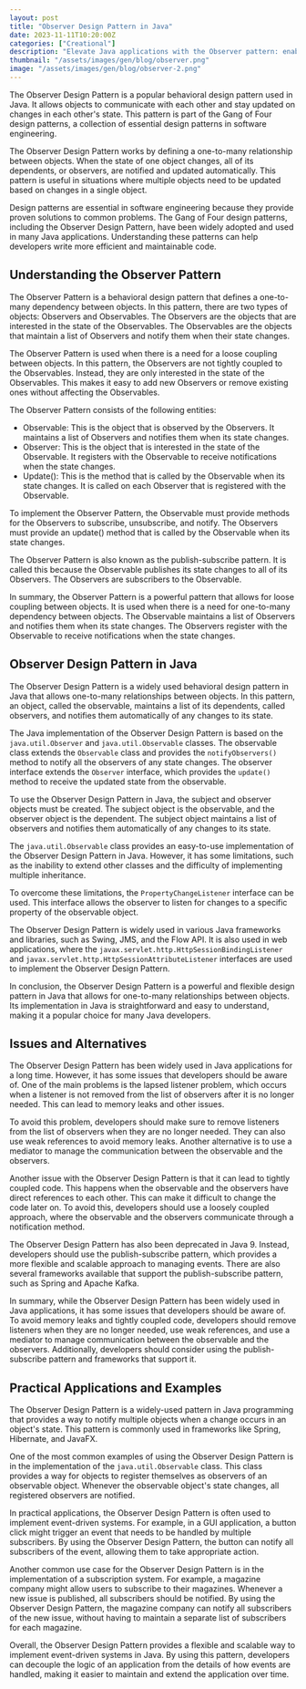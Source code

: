 ```yaml
---
layout: post
title: "Observer Design Pattern in Java"
date: 2023-11-11T10:20:00Z
categories: ["Creational"]
description: "Elevate Java applications with the Observer pattern: enable efficient communication between objects for responsive and scalable designs."
thumbnail: "/assets/images/gen/blog/observer.png"
image: "/assets/images/gen/blog/observer-2.png"
---
```


The Observer Design Pattern is a popular behavioral design pattern used in Java. It allows objects to communicate with each other and stay updated on changes in each other's state. This pattern is part of the Gang of Four design patterns, a collection of essential design patterns in software engineering.

The Observer Design Pattern works by defining a one-to-many relationship between objects. When the state of one object changes, all of its dependents, or observers, are notified and updated automatically. This pattern is useful in situations where multiple objects need to be updated based on changes in a single object.

Design patterns are essential in software engineering because they provide proven solutions to common problems. The Gang of Four design patterns, including the Observer Design Pattern, have been widely adopted and used in many Java applications. Understanding these patterns can help developers write more efficient and maintainable code.

Understanding the Observer Pattern
----------------------------------

The Observer Pattern is a behavioral design pattern that defines a one-to-many dependency between objects. In this pattern, there are two types of objects: Observers and Observables. The Observers are the objects that are interested in the state of the Observables. The Observables are the objects that maintain a list of Observers and notify them when their state changes.

The Observer Pattern is used when there is a need for a loose coupling between objects. In this pattern, the Observers are not tightly coupled to the Observables. Instead, they are only interested in the state of the Observables. This makes it easy to add new Observers or remove existing ones without affecting the Observables.

The Observer Pattern consists of the following entities:

*   Observable: This is the object that is observed by the Observers. It maintains a list of Observers and notifies them when its state changes.
*   Observer: This is the object that is interested in the state of the Observable. It registers with the Observable to receive notifications when the state changes.
*   Update(): This is the method that is called by the Observable when its state changes. It is called on each Observer that is registered with the Observable.

To implement the Observer Pattern, the Observable must provide methods for the Observers to subscribe, unsubscribe, and notify. The Observers must provide an update() method that is called by the Observable when its state changes.

The Observer Pattern is also known as the publish-subscribe pattern. It is called this because the Observable publishes its state changes to all of its Observers. The Observers are subscribers to the Observable.

In summary, the Observer Pattern is a powerful pattern that allows for loose coupling between objects. It is used when there is a need for one-to-many dependency between objects. The Observable maintains a list of Observers and notifies them when its state changes. The Observers register with the Observable to receive notifications when the state changes.

Observer Design Pattern in Java
-------------------------------

The Observer Design Pattern is a widely used behavioral design pattern in Java that allows one-to-many relationships between objects. In this pattern, an object, called the observable, maintains a list of its dependents, called observers, and notifies them automatically of any changes to its state.

The Java implementation of the Observer Design Pattern is based on the `java.util.Observer` and `java.util.Observable` classes. The observable class extends the `Observable` class and provides the `notifyObservers()` method to notify all the observers of any state changes. The observer interface extends the `Observer` interface, which provides the `update()` method to receive the updated state from the observable.

To use the Observer Design Pattern in Java, the subject and observer objects must be created. The subject object is the observable, and the observer object is the dependent. The subject object maintains a list of observers and notifies them automatically of any changes to its state.

The `java.util.Observable` class provides an easy-to-use implementation of the Observer Design Pattern in Java. However, it has some limitations, such as the inability to extend other classes and the difficulty of implementing multiple inheritance.

To overcome these limitations, the `PropertyChangeListener` interface can be used. This interface allows the observer to listen for changes to a specific property of the observable object.

The Observer Design Pattern is widely used in various Java frameworks and libraries, such as Swing, JMS, and the Flow API. It is also used in web applications, where the `javax.servlet.http.HttpSessionBindingListener` and `javax.servlet.http.HttpSessionAttributeListener` interfaces are used to implement the Observer Design Pattern.

In conclusion, the Observer Design Pattern is a powerful and flexible design pattern in Java that allows for one-to-many relationships between objects. Its implementation in Java is straightforward and easy to understand, making it a popular choice for many Java developers.

Issues and Alternatives
-----------------------

The Observer Design Pattern has been widely used in Java applications for a long time. However, it has some issues that developers should be aware of. One of the main problems is the lapsed listener problem, which occurs when a listener is not removed from the list of observers after it is no longer needed. This can lead to memory leaks and other issues.

To avoid this problem, developers should make sure to remove listeners from the list of observers when they are no longer needed. They can also use weak references to avoid memory leaks. Another alternative is to use a mediator to manage the communication between the observable and the observers.

Another issue with the Observer Design Pattern is that it can lead to tightly coupled code. This happens when the observable and the observers have direct references to each other. This can make it difficult to change the code later on. To avoid this, developers should use a loosely coupled approach, where the observable and the observers communicate through a notification method.

The Observer Design Pattern has also been deprecated in Java 9. Instead, developers should use the publish-subscribe pattern, which provides a more flexible and scalable approach to managing events. There are also several frameworks available that support the publish-subscribe pattern, such as Spring and Apache Kafka.

In summary, while the Observer Design Pattern has been widely used in Java applications, it has some issues that developers should be aware of. To avoid memory leaks and tightly coupled code, developers should remove listeners when they are no longer needed, use weak references, and use a mediator to manage communication between the observable and the observers. Additionally, developers should consider using the publish-subscribe pattern and frameworks that support it.

Practical Applications and Examples
-----------------------------------

The Observer Design Pattern is a widely-used pattern in Java programming that provides a way to notify multiple objects when a change occurs in an object's state. This pattern is commonly used in frameworks like Spring, Hibernate, and JavaFX.

One of the most common examples of using the Observer Design Pattern is in the implementation of the `java.util.Observable` class. This class provides a way for objects to register themselves as observers of an observable object. Whenever the observable object's state changes, all registered observers are notified.

In practical applications, the Observer Design Pattern is often used to implement event-driven systems. For example, in a GUI application, a button click might trigger an event that needs to be handled by multiple subscribers. By using the Observer Design Pattern, the button can notify all subscribers of the event, allowing them to take appropriate action.

Another common use case for the Observer Design Pattern is in the implementation of a subscription system. For example, a magazine company might allow users to subscribe to their magazines. Whenever a new issue is published, all subscribers should be notified. By using the Observer Design Pattern, the magazine company can notify all subscribers of the new issue, without having to maintain a separate list of subscribers for each magazine.

Overall, the Observer Design Pattern provides a flexible and scalable way to implement event-driven systems in Java. By using this pattern, developers can decouple the logic of an application from the details of how events are handled, making it easier to maintain and extend the application over time.
